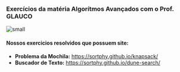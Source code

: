 ### Exercícios da matéria Algorítmos Avançados com o Prof. GLAUCO
![small](https://github.com/user-attachments/assets/dfa8daec-2315-43f6-b0aa-941528ac7bc9)

#### Nossos exercicios resolvidos que possuem site:
- **Problema da Mochila:** https://sortphy.github.io/knapsack/
- **Buscador de Texto:** https://sortphy.github.io/dune-search/
